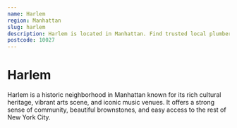 ```yaml
---
name: Harlem
region: Manhattan
slug: harlem
description: Harlem is located in Manhattan. Find trusted local plumbers serving this area.
postcode: 10027
---
```


# Harlem

Harlem is a historic neighborhood in Manhattan known for its rich cultural heritage, vibrant arts scene, and iconic music venues. It offers a strong sense of community, beautiful brownstones, and easy access to the rest of New York City. 